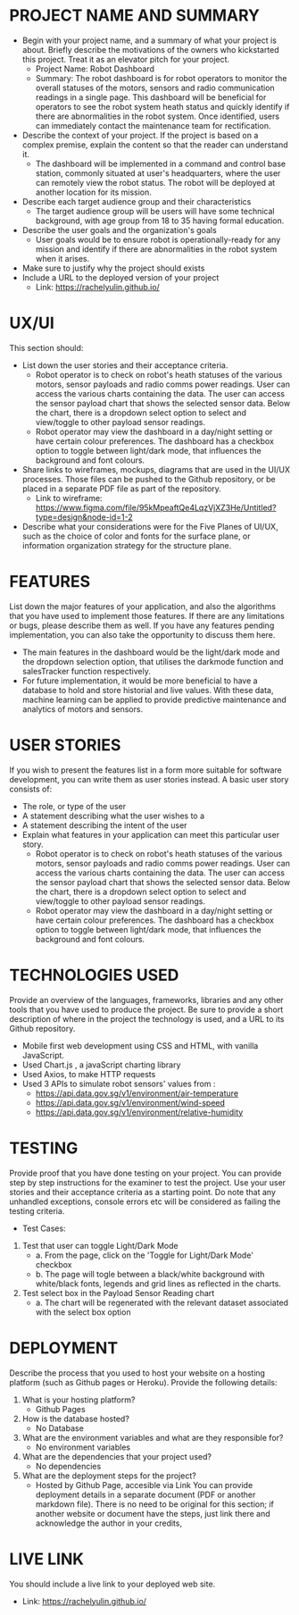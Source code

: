# PROJECT NAME AND SUMMARY
* Begin with your project name, and a summary of what your project is about. Briefly describe
the motivations of the owners who kickstarted this project. Treat it as an elevator pitch for your
project.
  * Project Name: Robot Dashboard
  * Summary: The robot dashboard is for robot operators to monitor the overall statuses of the motors, sensors and radio communication readings in a single page. This dashboard will be beneficial for operators to see the robot system heath status and quickly identify if there are abnormalities in the robot system. Once identified, users can immediately contact the maintenance team for rectification.
* Describe the context of your project. If the project is based on a complex premise, explain the content so that the reader can understand it.
  * The dashboard will be implemented in a command and control base station, commonly situated at user's headquarters, where the user can remotely view the robot status. The robot will be deployed at another location for its mission.
* Describe each target audience group and their characteristics
  * The target audience group will be users will have some technical background, with age group from 18 to 35 having formal education.
* Describe the user goals and the organization's goals
  * User goals would be to ensure robot is operationally-ready for any mission and identify if there are abnormalities in the robot system when it arises.
* Make sure to justify why the project should exists
* Include a URL to the deployed version of your project 
  * Link: https://rachelyulin.github.io/

# UX/UI
This section should:
* List down the user stories and their acceptance criteria.
  * Robot operator is to check on robot's heath statuses of the various motors, sensor payloads and radio comms power readings. User can access the various charts containing the data. The user can access the sensor payload chart that shows the selected sensor data. Below the chart, there is a dropdown select option to select and view/toggle to other payload sensor readings.
  * Robot operator may view the dashboard in a day/night setting or have certain colour preferences. The dashboard has a checkbox option to toggle between light/dark mode, that influences the background and font colours.
* Share links to wireframes, mockups, diagrams that are used in the UI/UX processes.
Those files can be pushed to the Github repository, or be placed in a separate PDF file
as part of the repository.
  * Link to wireframe: https://www.figma.com/file/95kMpeaftQe4LqzVjXZ3He/Untitled?type=design&node-id=1-2
* Describe what your considerations were for the Five Planes of UI/UX, such as the choice
of color and fonts for the surface plane, or information organization strategy for the
structure plane.

# FEATURES
List down the major features of your application, and also the algorithms that you have used
to implement those features. If there are any limitations or bugs, please describe them as well.
If you have any features pending implementation, you can also take the opportunity to discuss
them here.
* The main features in the dashboard would be the light/dark mode and the dropdown selection option, that utilises the darkmode function and salesTracker function respectively. 
* For future implementation, it would be more beneficial to have a database to hold and store historial and live values. With these data, machine learning can be applied to provide predictive maintenance and analytics of motors and sensors.
# USER STORIES
If you wish to present the features list in a form more suitable for software development, you
can write them as user stories instead.
A basic user story consists of:
* The role, or type of the user
* A statement describing what the user wishes to a
* A statement describing the intent of the user
* Explain what features in your application can meet this particular user story.
  * Robot operator is to check on robot's heath statuses of the various motors, sensor payloads and radio comms power readings. User can access the various charts containing the data. The user can access the sensor payload chart that shows the selected sensor data. Below the chart, there is a dropdown select option to select and view/toggle to other payload sensor readings.
  * Robot operator may view the dashboard in a day/night setting or have certain colour preferences. The dashboard has a checkbox option to toggle between light/dark mode, that influences the background and font colours.
# TECHNOLOGIES USED
Provide an overview of the languages, frameworks, libraries and any other tools that you
have used to produce the project. Be sure to provide a short description of where in the
project the technology is used, and a URL to its Github repository.
* Mobile first web development using CSS and HTML, with vanilla JavaScript. 
* Used Chart.js , a javaScript charting library
* Used Axios, to make HTTP requests
* Used 3 APIs to simulate robot sensors' values from : 
  * https://api.data.gov.sg/v1/environment/air-temperature
  * https://api.data.gov.sg/v1/environment/wind-speed
  * https://api.data.gov.sg/v1/environment/relative-humidity
# TESTING
Provide proof that you have done testing on your project. You can provide step by step
instructions for the examiner to test the project. Use your user stories and their acceptance
criteria as a starting point. Do note that any unhandled exceptions, console errors etc will
be considered as failing the testing criteria.
* Test Cases:
1. Test that user can toggle Light/Dark Mode
   * a. From the page, click on the 'Toggle for Light/Dark Mode' checkbox
   * b. The page will togle between a black/white background with white/black fonts, legends and grid lines as reflected in the charts.
2. Test select box in the Payload Sensor Reading chart
   * a. The chart will be regenerated with the relevant dataset associated with the select box option
# DEPLOYMENT
Describe the process that you used to host your website on a hosting platform (such as Github
pages or Heroku). Provide the following details:
1. What is your hosting platform?
    * Github Pages
2. How is the database hosted?
    * No Database
3. What are the environment variables and what are they responsible for?
    * No environment variables
5. What are the dependencies that your project used?
    * No dependencies
7. What are the deployment steps for the project?
    * Hosted by Github Page, accesible via Link
You can provide deployment details in a separate document (PDF or another markdown file).
There is no need to be original for this section; if another website or document have the
steps, just link there and acknowledge the author in your credits,
# LIVE LINK
You should include a live link to your deployed web site.
* Link: https://rachelyulin.github.io/
